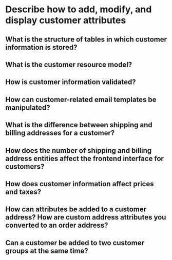 # Describe how to add, modify, and display customer attributes

## What is the structure of tables in which customer information is stored?

## What is the customer resource model?

## How is customer information validated?

## How can customer-related email templates be manipulated?

## What is the difference between shipping and billing addresses for a customer?

## How does the number of shipping and billing address entities affect the frontend interface for customers?

## How does customer information affect prices and taxes?

## How can attributes be added to a customer address? How are custom address attributes you converted to an order address?

## Can a customer be added to two customer groups at the same time?
